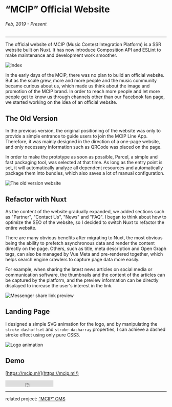# “MCIP” Official Website
###### Feb, 2019 - Present
---

The official website of MCIP (Music Contest Integration Platform) is a SSR website built on Nuxt. It has now introduce Composition API and ESLint to make maintenance and development work smoother.

![Index](~@/assets/img/article/mcip/cover.png)

In the early days of the MCIP, there was no plan to build an official website. But as the scale grew, more and more people and the music community became curious about us, which made us think about the image and promotion of the MCIP brand. In order to reach more people and let more people get to know us through channels other than our Facebook fan page, we started working on the idea of an official website.

## The Old Version

In the previous version, the original positioning of the website was only to provide a simple entrance to guide users to join the MCIP Line App. Therefore, it was mainly designed in the direction of a one-page website, and only necessary information such as QRCode was placed on the page.

In order to make the prototype as soon as possible, Parcel, a simple and fast packaging tool, was selected at that time. As long as the entry point is set, it will automatically analyze all dependent resources and automatically package them into bundles, which also saves a lot of manual configuration.

![The old version website](~@/assets/img/article/mcip/legacy.png)

## Refactor with Nuxt

As the content of the website gradually expanded, we added sections such as "Partner", "Contact Us", "News" and "FAQ". I began to think about how to optimize the SEO of the website, so I decided to switch Nuxt to refactor the entire website.

There are many obvious benefits after migrating to Nuxt, the most obvious being the ability to prefetch asynchronous data and render the content directly on the page. Others, such as title, meta description and Open Graph tags, can also be managed by Vue Meta and pre-rendered together, which helps search engine crawlers to capture page data more easily.

For example, when sharing the latest news articles on social media or communication software, the thumbnails and the content of the articles can be captured by the platform, and the preview information can be directly displayed to increase the user's interest in the link.

![Messenger share link preview](~@/assets/img/article/mcip/facebook-messenger.png)

## Landing Page

I designed a simple SVG animation for the logo, and by manipulating the `stroke-dashoffset` and `stroke-dasharray` properties, I can achieve a dashed stroke effect using only pure CSS3.

![Logo animation](~@/assets/img/article/mcip/logo-animation.gif)

## Demo

[https://mcip.ml/](https://mcip.ml/)

<iframe src="https://ghbtns.com/github-btn.html?user=ngseke&repo=mcip.ml&type=star&count=false" frameborder="0" scrolling="0" width="150" height="20"></iframe>

---

related project: [“MCIP” CMS](/en/project/mcip-cms)
